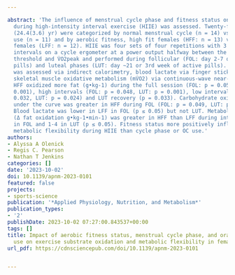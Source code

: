---
abstract: 'The influence of menstrual cycle phase and fitness status on metabolism
  during high-intensity interval exercise (HIIE) was assessed. Twenty-five females
  (24.4(3.6) yr) were categorized by normal menstrual cycle (n = 14) vs. oral contraceptive
  use (n = 11) and by aerobic fitness, high fit females (HFF: n = 13) vs. low fit
  females (LFF: n = 12). HIIE was four sets of four repetitions with 3 min rest between
  intervals on a cycle ergometer at a power output halfway between the ventilatory
  threshold and V̇O2peak and performed during follicular (FOL: day 2-7 or inactive
  pills) and luteal phases (LUT: day ~21 or 3rd week of active pills). Substrate oxidation
  was assessed via indirect calorimetry, blood lactate via finger stick, and recovery
  skeletal muscle oxidative metabolism (mV̇O2) via continuous-wave near-infrared spectroscopy.
  HFF oxidized more fat (g•kg-1) during the full session (FOL: p = 0.050, LUT: p =
  0.001), high intervals (FOL: p = 0.048, LUT: p = 0.001), low intervals (FOL: p =
  0.032, LUT: p = 0.024) and LUT recovery (p = 0.033). Carbohydrate oxidation area
  under the curve was greater in HFF during FOL (FOL: p = 0.049, LUT: p = 0.124).
  Blood lactate was lower in LFF in FOL (p ≤ 0.05) but not LUT. Metabolic flexibility
  (Δ fat oxidation g•kg-1•min-1) was greater in HFF than LFF during intervals 2-3
  in FOL and 1-4 in LUT (p ≤ 0.05). Fitness status more positively influences exercise
  metabolic flexibility during HIIE than cycle phase or OC use.'
authors:
- Alyssa A Olenick
- Regis C. Pearson
- Nathan T Jenkins
categories: []
date: '2023-10-02'
doi: 10.1139/apnm-2023-0101
featured: false
projects:
- sports-science
publication: '*Applied Physiology, Nutrition, and Metabolism*'
publication_types:
- '2'
publishDate: 2023-10-02 07:27:00.843537+00:00
tags: []
title: Impact of aerobic fitness status, menstrual cycle phase, and oral contraceptive
  use on exercise substrate oxidation and metabolic flexibility in females.
url_pdf: https://cdnsciencepub.com/doi/10.1139/apnm-2023-0101

---
